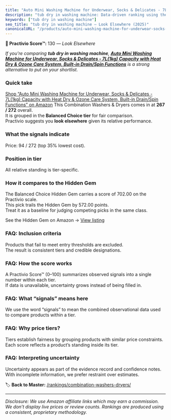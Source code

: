 ```yaml
---
title: "Auto Mini Washing Machine for Underwear, Socks & Delicates - 7L(1kg) Capacity with Heat Dry & Ozone Care System, Built-in Drain/Spin Functions"
description: "tub dry in washing machine: Data-driven ranking using the Practivio Score™. Positioned by quality, value, demand, findability, momentum."
keywords: ["tub dry in washing machine"]
seo_title: "tub dry in washing machine — Look Elsewhere (2025)"
canonicalURL: "/products/auto-mini-washing-machine-for-underwear-socks-delicates-7l1kg-capacity-with-heat-dry-ozone-care-system-built-in-drainspin-functions-B0F9V7H916/"
---
```


**🚫 Practivio Score™:** 130 — _Look Elsewhere_


*If you're comparing **tub dry in washing machine**, **[Auto Mini Washing Machine for Underwear, Socks & Delicates - 7L(1kg) Capacity with Heat Dry & Ozone Care System, Built-in Drain/Spin Functions](https://www.amazon.com/dp/B0F9V7H916?tag=practivio-20)** is a strong alternative to put on your shortlist.*
### Quick take
[Shop “Auto Mini Washing Machine for Underwear, Socks & Delicates - 7L(1kg) Capacity with Heat Dry & Ozone Care System, Built-in Drain/Spin Functions” on Amazon](https://www.amazon.com/dp/B0F9V7H916?tag=practivio-20)
This Combination Washers & Dryers comes in at **267 / 272** overall.  
It is grouped in the **Balanced Choice tier** for fair comparison.  
Practivio suggests you **look elsewhere** given its relative performance.

### What the signals indicate
Price: 94 / 272 (top 35% lowest cost).  

### Position in tier
All relative standing is tier-specific.

### How it compares to the Hidden Gem
The Balanced Choice Hidden Gem carries a score of 702.00 on the Practivio scale.  
This pick trails the Hidden Gem by 572.00 points.  
Treat it as a baseline for judging competing picks in the same class.  

See the Hidden Gem on Amazon → [View listing](https://www.amazon.com/dp/B0D4282T95?tag=practivio-20)

### FAQ: Inclusion criteria
Products that fail to meet entry thresholds are excluded.  
The result is consistent tiers and credible designations.

### FAQ: How the score works
A Practivio Score™ (0–100) summarizes observed signals into a single number within each tier.  
If data is unavailable, uncertainty grows instead of being filled in.

### FAQ: What “signals” means here
We use the word “signals” to mean the combined observational data used to compare products within a tier.

### FAQ: Why price tiers?
Tiers establish fairness by grouping products with similar price constraints.  
Each score reflects a product’s standing inside its tier.

### FAQ: Interpreting uncertainty
Uncertainty appears as part of the evidence record and confidence notes.  
With incomplete information, we prefer restraint over estimates.


🏷️ **Back to Master:** [/rankings/combination-washers-dryers/](/rankings/combination-washers-dryers/)

---
_Disclosure: We use Amazon affiliate links which may earn a commission. We don’t display live prices or review counts. Rankings are produced using a consistent, proprietary methodology._
